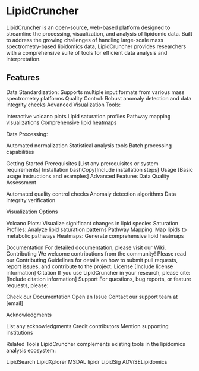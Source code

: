 # LipidCruncher
LipidCruncher is an open-source, web-based platform designed to streamline the processing, visualization, and analysis of lipidomic data. Built to address the growing challenges of handling large-scale mass spectrometry-based lipidomics data, LipidCruncher provides researchers with a comprehensive suite of tools for efficient data analysis and interpretation.

## Features

Data Standardization: Supports multiple input formats from various mass spectrometry platforms
Quality Control: Robust anomaly detection and data integrity checks
Advanced Visualization Tools:

Interactive volcano plots
Lipid saturation profiles
Pathway mapping visualizations
Comprehensive lipid heatmaps


Data Processing:

Automated normalization
Statistical analysis tools
Batch processing capabilities



Getting Started
Prerequisites
[List any prerequisites or system requirements]
Installation
bashCopy[Include installation steps]
Usage
[Basic usage instructions and examples]
Advanced Features
Data Quality Assessment

Automated quality control checks
Anomaly detection algorithms
Data integrity verification

Visualization Options

Volcano Plots: Visualize significant changes in lipid species
Saturation Profiles: Analyze lipid saturation patterns
Pathway Mapping: Map lipids to metabolic pathways
Heatmaps: Generate comprehensive lipid heatmaps

Documentation
For detailed documentation, please visit our Wiki.
Contributing
We welcome contributions from the community! Please read our Contributing Guidelines for details on how to submit pull requests, report issues, and contribute to the project.
License
[Include license information]
Citation
If you use LipidCruncher in your research, please cite:
[Include citation information]
Support
For questions, bug reports, or feature requests, please:

Check our Documentation
Open an Issue
Contact our support team at [email]

Acknowledgments

List any acknowledgments
Credit contributors
Mention supporting institutions

Related Tools
LipidCruncher complements existing tools in the lipidomics analysis ecosystem:

LipidSearch
LipidXplorer
MSDAL
lipidr
LipidSig
ADViSELipidomics
